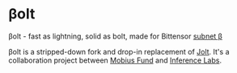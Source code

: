 # βolt

βolt - fast as lightning, solid as bolt, made for Bittensor [subnet β](https://github.com/inference-labs-inc/omron-subnet)

βolt is a stripped-down fork and drop-in replacement of [Jolt](https://github.com/a16z/jolt). It's a collaboration project between [Mobius Fund](https://mobius.fund) and [Inference Labs](https://inferencelabs.com).
